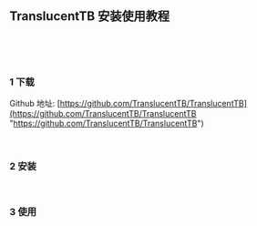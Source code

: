 ## TranslucentTB 安装使用教程  

​    

​    

### 1 下载  

Github 地址: [https://github.com/TranslucentTB/TranslucentTB](https://github.com/TranslucentTB/TranslucentTB "https://github.com/TranslucentTB/TranslucentTB")  

​        

### 2 安装    

​    

### 3 使用  


